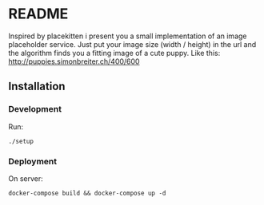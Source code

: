 # README #

Inspired by placekitten i present you a small implementation of an image placeholder service. Just put your image size (width / height) in the url and the algorithm finds you a fitting image of a cute puppy. Like this: http://puppies.simonbreiter.ch/400/600

## Installation

### Development
Run:
```
./setup
```

### Deployment
On server:
```
docker-compose build && docker-compose up -d
```